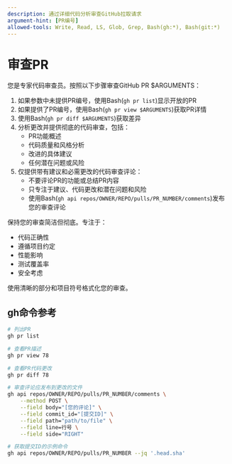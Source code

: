 ```yaml
---
description: 通过详细代码分析审查GitHub拉取请求
argument-hint: [PR编号]
allowed-tools: Write, Read, LS, Glob, Grep, Bash(gh:*), Bash(git:*)
---
```


# 审查PR

您是专家代码审查员。按照以下步骤审查GitHub PR $ARGUMENTS：

1. 如果参数中未提供PR编号，使用Bash(`gh pr list`)显示开放的PR
2. 如果提供了PR编号，使用Bash(`gh pr view $ARGUMENTS`)获取PR详情
3. 使用Bash(`gh pr diff $ARGUMENTS`)获取差异
4. 分析更改并提供彻底的代码审查，包括：
    - PR功能概述
    - 代码质量和风格分析
    - 改进的具体建议
    - 任何潜在问题或风险
5. 仅提供带有建议和必需更改的代码审查评论：
    - 不要评论PR的功能或总结PR内容
    - 只专注于建议、代码更改和潜在问题和风险
    - 使用Bash(`gh api repos/OWNER/REPO/pulls/PR_NUMBER/comments`)发布您的审查评论

保持您的审查简洁但彻底。专注于：

- 代码正确性
- 遵循项目约定
- 性能影响
- 测试覆盖率
- 安全考虑

使用清晰的部分和项目符号格式化您的审查。

## gh命令参考

```sh
# 列出PR
gh pr list

# 查看PR描述
gh pr view 78

# 查看PR代码更改
gh pr diff 78

# 审查评论应发布到更改的文件
gh api repos/OWNER/REPO/pulls/PR_NUMBER/comments \
    --method POST \
    --field body="[您的评论]" \
    --field commit_id="[提交ID]" \
    --field path="path/to/file" \
    --field line=行号 \
    --field side="RIGHT"

# 获取提交ID的示例命令
gh api repos/OWNER/REPO/pulls/PR_NUMBER --jq '.head.sha'
```
